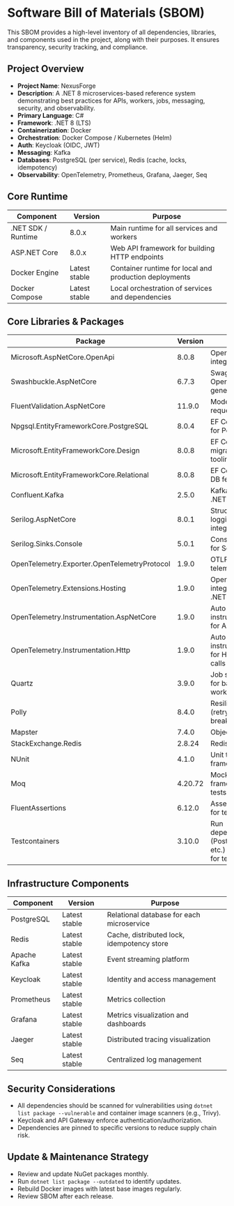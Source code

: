 # Software Bill of Materials (SBOM)

This SBOM provides a high-level inventory of all dependencies, libraries, and components used in the project, along with
their purposes. It ensures transparency, security tracking, and compliance.

## Project Overview

* **Project Name**: NexusForge
* **Description**: A .NET 8 microservices-based reference system demonstrating best practices for APIs, workers, jobs,
  messaging, security, and observability.
* **Primary Language**: C#
* **Framework**: .NET 8 (LTS)
* **Containerization**: Docker
* **Orchestration**: Docker Compose / Kubernetes (Helm)
* **Auth**: Keycloak (OIDC, JWT)
* **Messaging**: Kafka
* **Databases**: PostgreSQL (per service), Redis (cache, locks, idempotency)
* **Observability**: OpenTelemetry, Prometheus, Grafana, Jaeger, Seq

## Core Runtime

| Component          | Version       | Purpose                                                |
|--------------------|---------------|--------------------------------------------------------|
| .NET SDK / Runtime | 8.0.x         | Main runtime for all services and workers              |
| ASP.NET Core       | 8.0.x         | Web API framework for building HTTP endpoints          |
| Docker Engine      | Latest stable | Container runtime for local and production deployments |
| Docker Compose     | Latest stable | Local orchestration of services and dependencies       |

## Core Libraries & Packages

| Package                                      | Version | Purpose                                                          |
|----------------------------------------------|---------|------------------------------------------------------------------|
| Microsoft.AspNetCore.OpenApi                 | 8.0.8   | OpenAPI/Swagger integration                                      |
| Swashbuckle.AspNetCore                       | 6.7.3   | Swagger UI & OpenAPI generation                                  |
| FluentValidation.AspNetCore                  | 11.9.0  | Model and request validation                                     |
| Npgsql.EntityFrameworkCore.PostgreSQL        | 8.0.4   | EF Core provider for PostgreSQL                                  |
| Microsoft.EntityFrameworkCore.Design         | 8.0.8   | EF Core migrations and tooling                                   |
| Microsoft.EntityFrameworkCore.Relational     | 8.0.8   | EF Core relational DB features                                   |
| Confluent.Kafka                              | 2.5.0   | Kafka client for .NET                                            |
| Serilog.AspNetCore                           | 8.0.1   | Structured logging integration                                   |
| Serilog.Sinks.Console                        | 5.0.1   | Console log sink for Serilog                                     |
| OpenTelemetry.Exporter.OpenTelemetryProtocol | 1.9.0   | OTLP exporter for telemetry data                                 |
| OpenTelemetry.Extensions.Hosting             | 1.9.0   | OpenTelemetry integration for .NET hosting                       |
| OpenTelemetry.Instrumentation.AspNetCore     | 1.9.0   | Auto-instrumentation for ASP.NET Core                            |
| OpenTelemetry.Instrumentation.Http           | 1.9.0   | Auto-instrumentation for HTTP client calls                       |
| Quartz                                       | 3.9.0   | Job scheduling for background workers                            |
| Polly                                        | 8.4.0   | Resilience policies (retry, circuit breaker, timeout)            |
| Mapster                                      | 7.4.0   | Object mapping                                                   |
| StackExchange.Redis                          | 2.8.24  | Redis client library                                             |
| NUnit                                        | 4.1.0   | Unit testing framework                                           |
| Moq                                          | 4.20.72 | Mocking framework for tests                                      |
| FluentAssertions                             | 6.12.0  | Assertion library for tests                                      |
| Testcontainers                               | 3.10.0  | Run dependencies (Postgres, Kafka, etc.) in containers for tests |

## Infrastructure Components

| Component    | Version       | Purpose                                    |
|--------------|---------------|--------------------------------------------|
| PostgreSQL   | Latest stable | Relational database for each microservice  |
| Redis        | Latest stable | Cache, distributed lock, idempotency store |
| Apache Kafka | Latest stable | Event streaming platform                   |
| Keycloak     | Latest stable | Identity and access management             |
| Prometheus   | Latest stable | Metrics collection                         |
| Grafana      | Latest stable | Metrics visualization and dashboards       |
| Jaeger       | Latest stable | Distributed tracing visualization          |
| Seq          | Latest stable | Centralized log management                 |

## Security Considerations

* All dependencies should be scanned for vulnerabilities using `dotnet list package --vulnerable` and container image
  scanners (e.g., Trivy).
* Keycloak and API Gateway enforce authentication/authorization.
* Dependencies are pinned to specific versions to reduce supply chain risk.

## Update & Maintenance Strategy

* Review and update NuGet packages monthly.
* Run `dotnet list package --outdated` to identify updates.
* Rebuild Docker images with latest base images regularly.
* Review SBOM after each release.
